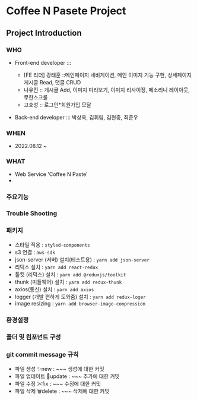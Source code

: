 # Coffee N Pasete Project
## Project Introduction
### WHO
- Front-end developer ::: 
  * [FE 리더] 강태훈 ::메인페이지 네비게이션, 메인 이미지 기능 구현, 상세페이지 게시글 Read, 댓글 CRUD
  * 나유진 :: 게시글 Add, 이미지 미리보기, 이미지 리사이징, 메소리니 레이아웃, 무한스크롤
  * 고호성 :: 로그인*회원가입 모달

- Back-end developer ::: 박상욱, 김휘림, 김현중, 최준우

### WHEN
- 2022.08.12 ~

### WHAT
- Web Service 'Coffee N Paste'
- 

### 주요기능

### Trouble Shooting

### 패키지
- 스타일 적용 : `styled-components`
- s3 연결 : `aws-sdk`
- json-server (서버) 설치(테스트용) : `yarn add json-server`
- 리덕스 설치 : `yarn add react-redux`
- 툴킷 (리덕스) 설치 : `yarn add @reduxjs/toolkit`
- thunk (미들웨어) 설치 : `yarn add redux-thunk`
- axios(통신) 설치 : `yarn add axios` 
- logger (개발 편하게 도와줌) 설치 : `yarn add redux-loger`
- image resizing : `yarn add browser-image-compression`

### 환경설정

### 폴더 및 컴포넌트 구성

### git commit message 규칙
- 파일 생성 ✨new : ~~~ 생성에 대한 커밋
- 파일 업데이트 🚀update : ~~~ 추가에 대한 커밋
- 파일 수정 ✂fix : ~~~ 수정에 대한 커밋
- 파일 삭제 🗑delete : ~~~ 삭제에 대한 커밋
